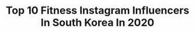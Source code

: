 ---
title: Top 10 Fitness Instagram Influencers In South Korea In 2020
description: >-
  Find top fitness Instagram influencers in South Korea in 2020. Most popular hashtags: #mlbcrew #mlbkorea #mlb #blizeyewear.
platform: Instagram
profiles:
  - username: "dailydana_fit"
    fullname: >-
      운동하는 수술실간호사 RN | 다나(Dana)
    location: "South Korea"
    followers: 42111
    engagement: 391
    commentsToLikes: 0.024062
    id: ck6uiejgjemip0j71e2w2sfil
    verified: false
    hashtags: "#tuesdayvibes, #thankyoushakeshack, #f45, #mlbkorea"
  - username: "eunbiii_s2"
    fullname: >-
      은비 | 홍핏 HONGFIT
    location: "South Korea"
    followers: 56175
    engagement: 246
    commentsToLikes: 0.037926
    id: ck5pwedvwmfnu0i11vl5ndj6z
    verified: false
    hashtags: "#mbt"
  - username: "maybeeejin"
    fullname: >-
      진영 / Jinyoung
    location: "South Korea"
    followers: 64117
    engagement: 298
    commentsToLikes: 0.022876
    id: ck0u674dk12gb0i19x5i0rn8o
    verified: false
    hashtags: "#sponsoredbyhelpy, #helpy, #happythings, #ete"
  - username: "wo.om"
    fullname: >-
      우미
    location: "South Korea"
    followers: 58681
    engagement: 259
    commentsToLikes: 0.024992
    id: ck9wdte67h6wk0j78vg8vd81f
    verified: false
    hashtags: "#bodycheck, #mlb, #mlbcrew, #balanza"
  - username: "dooice"
    fullname: >-
      강두형  dooice
    location: "South Korea"
    followers: 36938
    engagement: 471
    commentsToLikes: 0.013211
    id: ck5q2550nebge0i11tloacp7l
    verified: false
    hashtags: "#mlbcap, #cp77, #mlbkorea, #mlbcrew"
  - username: "hyan99i._.j"
    fullname: >-
      향라이더
    location: "South Korea"
    followers: 35609
    engagement: 464
    commentsToLikes: 0.025004
    id: ck15uvmlnopzc0i19it8496n7
    verified: false
    hashtags: "#coldbrew, #giftbyopticalw, #event, #athlete"
  - username: "himkong.jamiet"
    fullname: >-
      재미어트 대표 힘콩
    location: "South Korea"
    followers: 124740
    engagement: 120
    commentsToLikes: 0.023994
    id: ck5hlvjyokxy90i11u2zxn29k
    verified: false
    hashtags: ""
  - username: "jinyfit_true"
    fullname: >-
      팀트루짐 - TEAM TRUE 신정진
    location: "South Korea"
    followers: 60956
    engagement: 106
    commentsToLikes: 0.023455
    id: ck14gy8nw7lw20i19zcm2kmqt
    verified: false
    hashtags: "#hbd, #2020"
  - username: "bad__yoyo"
    fullname: >-
      YOYO 요요
    location: "South Korea"
    followers: 29121
    engagement: 379
    commentsToLikes: 0.020214
    id: ck5zns74np1yt0i145d4yw223
    verified: false
    hashtags: "#instantfunk, #mlbkorea, #russianvelvetblue, #butterscotch"
  - username: "julienkang"
    fullname: >-
      줄리”엔강”
    location: "South Korea"
    followers: 101951
    engagement: 406
    commentsToLikes: 0.020621
    id: ckaoy1e9tfnns0i783h3ykym3
    verified: true
    hashtags: "#natural, #swimming, #beconsistent, #agilitytraining"
---